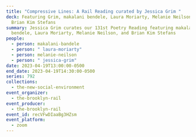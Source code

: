 ```yaml
---
title: "Compressive Lines: A Rail Reading curated by Jessica Grim "
deck: Featuring Grim, makalani bendele, Laura Moriarty, Melanie Neilson, and
  Brian Kim Stefans
summary: Jessica Grim curates our 131st Poetry Reading featuring makalani
  bendele, Laura Moriarty, Melanie Neilson, and Brian Kim Stefans
people:
  - person: makalani-bandele
  - person: " laura-moriarty"
  - person: melanie-neilson
  - person: " jessica-grim"
date: 2023-04-19T13:00:00-0500
end_date: 2023-04-19T14:30:00-0500
series: 792
collections:
  - the-new-social-environment
event_organizer:
  - the-brooklyn-rail
event_producer:
  - the-brooklyn-rail
event_id: recVFwDIaaBg3HZsm
event_platform:
  - zoom
---
```


